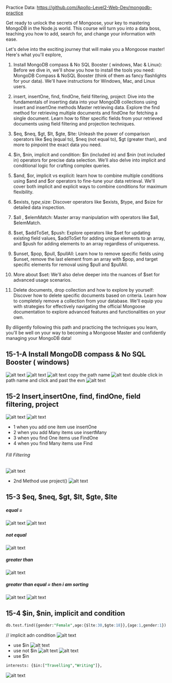 Practice Data: https://github.com/Apollo-Level2-Web-Dev/mongodb-practice



Get ready to unlock the secrets of Mongoose, your key to mastering MongoDB in the Node.js world. This course will turn you into a data boss, teaching you how to add, search for, and change your information with ease.



Let's delve into the exciting journey that will make you a Mongoose master! Here's what you'll explore,



1) Install MongoDB compass & No SQL Booster ( windows, Mac & Linux): Before we dive in, we'll show you how to install the tools you need: MongoDB Compass & NoSQL Booster (think of them as fancy flashlights for your data). We'll have instructions for Windows, Mac, and Linux users.



2) insert, insertOne, find, findOne, field filtering, project: Dive into the fundamentals of inserting data into your MongoDB collections using insert and insertOne methods Master retrieving data. Explore the find method for retrieving multiple documents and findOne for fetching a single document. Learn how to filter specific fields from your retrieved documents using field filtering and projection techniques.



3) $eq, $neq, $gt, $lt, $gte, $lte: Unleash the power of comparison operators like $eq (equal to), $neq (not equal to), $gt (greater than), and more to pinpoint the exact data you need.



4) $in, $nin, implicit and condition: $in (included in) and $nin (not included in) operators for precise data selection. We'll also delve into implicit and conditional logic for crafting complex queries.



5) $and, $or, implicit vs explicit: learn how to combine multiple conditions using $and and $or operators to fine-tune your data retrieval. We'll cover both implicit and explicit ways to combine conditions for maximum flexibility.



6) $exists, $type,$size: Discover operators like $exists, $type, and $size for detailed data inspection.



7) $all , $elemMatch: Master array manipulation with operators like $all, $elemMatch. 



8) $set, $addToSet, $push: Explore operators like $set for updating existing field values, $addToSet for adding unique elements to an array, and $push for adding elements to an array regardless of uniqueness.



9) $unset, $pop, $pull, $pullAll: Learn how to remove specific fields using $unset, remove the last element from an array with $pop, and target specific elements for removal using $pull and $pullAll. 



10) More about $set: We'll also delve deeper into the nuances of $set for advanced usage scenarios.



11) Delete documents, drop collection and how to explore by yourself: Discover how to delete specific documents based on criteria. Learn how to completely remove a collection from your database. We'll equip you with strategies for effectively navigating the official Mongoose documentation to explore advanced features and functionalities on your own.



By diligently following this path and practicing the techniques you learn, you'll be well on your way to becoming a Mongoose Master and confidently managing your MongoDB data!

## 15-1-A Install MongoDB compass & No SQL Booster ( windows)
![alt text](image.png)
![alt text](image-1.png)
![alt text](image-2.png)
copy the path name
![alt text](image-3.png)
double click in path name and click and past the evn
![alt text](image-4.png)

##  15-2 Insert,insertOne, find, findOne, field filtering, project
![alt text](image-5.png)
![alt text](image-6.png)
- 1 when you add one item use insertOne
- 2 when you add Many items use insertMany
- 3 when you find One  items use FindOne
- 4 when you find Many  items use Find
###### Fill Filtering
![alt text](image-7.png)
- 2nd Method use project()
![alt text](image-8.png)

## 15-3 $eq, $neq, $gt, $lt, $gte, $lte
#####  equal =
![alt text](image-9.png)
![alt text](image-10.png)
##### not equal
![alt text](image-11.png)
##### greater than
![alt text](image-12.png)
##### greater than equal = then i am sorting
![alt text](image-13.png)
![alt text](image-14.png)
## 15-4 $in, $nin, implicit and condition
```sql
db.test.find({gender:"Female",age:{$lte:30,$gte:18}},{age:1,gender:1}).sort({ age:1 })
```
  // implicit adn condition
  ![alt text](image-15.png)
  - use $in
  ![alt text](image-16.png)
  - use not $in
  ![alt text](image-17.png)
  ![alt text](image-18.png)
  - use $in
  ```sql
  interests: {$in:["Travelling","Writing"]},
  ```
  ![alt text](image-19.png)